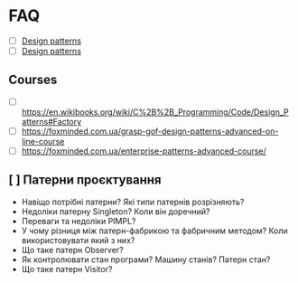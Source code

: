 # FAQ

- [ ] [Design patterns](https://en.wikipedia.org/wiki/Data_transfer_object)
- [ ] [Design patterns](https://refactoring.guru/design-patterns)

## Courses

- [ ] https://en.wikibooks.org/wiki/C%2B%2B_Programming/Code/Design_Patterns#Factory
- [ ] https://foxminded.com.ua/grasp-gof-design-patterns-advanced-on-line-course
- [ ] https://foxminded.com.ua/enterprise-patterns-advanced-course/

## [ ] Патерни проєктування

- Навіщо потрібні патерни? Які типи патернів розрізняють?
- Недоліки патерну Singleton? Коли він доречний?
- Переваги та недоліки PIMPL?
- У чому різниця між патерн-фабрикою та фабричним методом? Коли використовувати який з них?
- Що таке патерн Observer?
- Як контролювати стан програми? Машину станів? Патерн стан?
- Що таке патерн Visitor?
